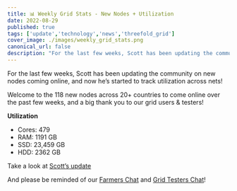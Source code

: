 ```yaml
---
title: 📊 Weekly Grid Stats - New Nodes + Utilization
date: 2022-08-29
published: true
tags: ['update','technology','news','threefold_grid']
cover_image: ./images/weekly_grid_stats.png
canonical_url: false
description: "For the last few weeks, Scott has been updating the community on new nodes coming online, and now he’s started to track utilization across nets!"
---
```


For the last few weeks, Scott has been updating the community on new nodes coming online, and now he’s started to track utilization across nets!

Welcome to the 118 new nodes across 20+ countries to come online over the past few weeks, and a big thank you to our grid users & testers!

**Utilization**

* Cores: 479
* RAM: 1191 GB
* SSD: 23,459 GB
* HDD: 2362 GB

Take a look at [Scott’s update](https://forum.threefold.io/t/grid-stats-new-nodes-overview/3291/11)

And please be reminded of our [Farmers Chat](https://t.me/threefoldfarmers) and [Grid Testers Chat](https://t.me/threefoldtesting)!
